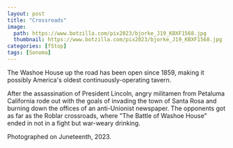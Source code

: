 ```yaml
---
layout: post
title: "Crossroads"
image:
  path: https://www.botzilla.com/pix2023/bjorke_J19_KBXF1568.jpg
  thumbnail: https://www.botzilla.com/pix2023/bjorke_J19_KBXF1568.jpg
categories: [fStop]
tags: [Sonoma]
---
```


The Washoe House up the road has been open since 1859, making it possibly America's oldest continuously-operating tavern.

After the assassination of President Lincoln, angry militamen from Petaluma California rode out with the goals of invading the town of Santa Rosa and burning down the offices of an anti-Unionist newspaper. The opponents got as far as the Roblar crossroads, where "The Battle of Washoe House" ended in not in a fight but war-weary drinking.

Photographed on Juneteenth, 2023.
